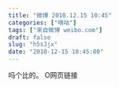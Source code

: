 ```yaml
---
title: "微博 2010.12.15 10:45"
categories: ["嘀咕"]
tags: ["来自微博 weibo.com"]
draft: false
slug: "h5sJjx"
date: "2010-12-15 10:45:00"
---
```


<p>吗个比的。 O网页链接 ​​​​</p>
